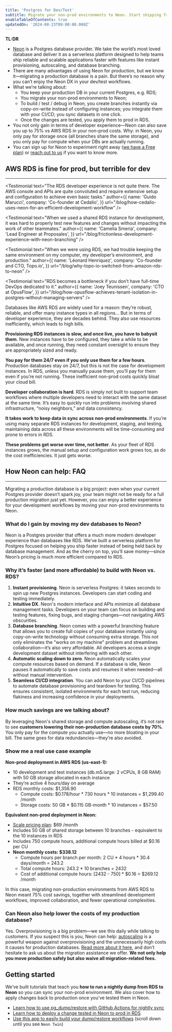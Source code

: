 ```yaml
---
title: 'Postgres for Dev/Test'
subtitle: Migrate your non-prod environments to Neon. Start shipping faster with up to 75% lower costs.
enableTableOfContents: true
updatedOn: '2024-08-23T09:00:00.000Z'
---
```


**TL:DR**

- [Neon](/) is a Postgres database provider. We take the world’s most loved database and deliver it as a serverless platform designed to help teams ship reliable and scalable applications faster with features like instant provisioning, autoscaling, and database branching.
- There are many advantages of using Neon for production, but we know it—migrating a production database is a pain. But there’s no reason why you can’t enjoy the Neon DX in your dev/test workflows.
- What we’re talking about:
  - You keep your production DB in your current Postgres, e.g. RDS;
  - You migrate your non-prod environments to Neon;
  - To build / test / debug in Neon, you create branches instantly via copy-on-write instead of configuring instances; you integrate them with your CI/CD; you sync datasets in one click.
  - Once the changes are tested, you apply them to prod in RDS.
- You not only gain in terms of developer experience—Neon can also save you up to 75% vs AWS RDS in your non-prod costs. Why: in Neon, you only pay for storage once (all branches share the same storage), and you only pay for compute when your DBs are actually running.
- You can sign up for Neon to experiment right away ([we have a Free plan](https://console.neon.tech/signup)) or [reach out to us](/contact-sales) if you want to know more.

## AWS RDS is fine for prod, but terrible for dev

---

<TestimonialsWrapper>

<Testimonial
text="The RDS developer experience is not quite there. The AWS console and APIs are quite convoluted and require extensive setup and configuration to achieve even basic tasks."
author={{
  name: 'Guido Marucci',
  company: 'Co-founder at Cedalio',
}}
url="/blog/how-cedalio-uses-neon-for-an-efficient-development-workflow"
/>

<Testimonial
text="When we used a shared RDS instance for development, it was hard to properly test new features and changes without impacting the work of other teammates."
author={{
  name: 'Camelia Smeria',
  company: 'Lead Engineer at Proposales',
}}
url="/blog/frictionless-development-experience-with-neon-branching"
/>

<Testimonial
text="When we were using RDS, we had trouble keeping the same environment on my computer, my developer’s environment, and production."
author={{
  name: 'Léonard Henriquez',
  company: 'Co-founder and CTO, Topo.io',
}}
url="/blog/why-topo-io-switched-from-amazon-rds-to-neon"
/>

<Testimonial
text="RDS becomes a bottleneck if you don’t have full-time DevOps dedicated to it."
author={{
  name: 'Joey Teunissen',
  company: 'CTO at OpusFlow',
}}
url="/blog/how-opusflow-achieves-tenant-isolation-in-postgres-without-managing-servers"
/>

</TestimonialsWrapper>

Databases like AWS RDS are widely used for a reason: they’re robust, reliable, and offer many instance types in all regions… But in terms of developer experience, they are decades behind. They also use resources inefficiently, which leads to high bills.

**Provisioning RDS instances is slow, and once live, you have to babysit them**. New instances have to be configured, they take a while to be available, and once running, they need constant oversight to ensure they are appropriately sized and ready.

**You pay for them 24/7 even if you only use them for a few hours**. Production databases stay on 24/7, but this is not the case for development instances. In RDS, unless you manually pause them, you’ll pay for them even if you’re not running. These inefficient non-prod costs quickly bloat your cloud bill.

**Developer collaboration is hard**. RDS is simply not built to support team workflows where multiple developers need to interact with the same dataset at the same time. It’s easy to quickly run into problems involving shared infrastructure, “noisy neighbors,” and data consistency.

**It takes work to keep data in sync across non-prod environments**. If you’re using many separate RDS instances for development, staging, and testing, maintaining data across all these environments will be time-consuming and prone to errors in RDS.

**These problems get worse over time, not better**. As your fleet of RDS instances grows, the manual setup and configuration work grows too, as do the cost inefficiencies. It just gets worse.

## How Neon can help: FAQ

---

Migrating a production database is a big project: even when your current Postgres provider doesn’t spark joy, your team might not be ready for a full production migration just yet. However, you can enjoy a better experience for your development workflows by moving your non-prod environments to Neon.

### What do I gain by moving my dev databases to Neon?

Neon is a Postgres provider that offers a much more modern developer experience than databases like RDS. We’ve built a serverless platform for Postgres focused on helping you ship faster instead of being held back by database management. And as the cherry on top, you’ll save money—since Neon’s pricing is much more efficient compared to RDS.

### Why it’s faster (and more affordable) to build with Neon vs. RDS?

1. **Instant provisioning**. Neon is serverless Postgres: it takes seconds to spin up new Postgres instances. Developers can start coding and testing immediately.
2. **Intuitive DX**. Neon's modern interface and APIs minimize all database management tasks. Developers on your team can focus on building and testing features, fixing bugs, and staging changes—not navigating AWS obscurities.
3. **Database branching**. Neon comes with a powerful branching feature that allows you to create full copies of your database instantly using copy-on-write technology without consuming extra storage. This not only eliminates the "works on my machine" problem and streamlines collaboration—it’s also very affordable. All developers access a single development dataset without interfering with each other.
4. **Automatic scaling down to zero**. Neon automatically scales your compute resources based on demand. If a database is idle, Neon pauses it automatically to save costs and resumes it when needed—all without manual intervention.
5. **Seamless CI/CD integration**. You can add Neon to your CI/CD pipelines to automate database provisioning and teardown for testing. This ensures consistent, isolated environments for each test run, reducing flakiness and increasing confidence in your deployments.

### How much savings are we talking about?

By leveraging Neon's shared storage and compute autoscaling, it’s not rare to see **customers lowering their non-production database costs by 70%**. You only pay for the compute you actually use—no more bloating in your bill. The same goes for data redundancies—they’re also avoided.

### Show me a real use case example

**Non-prod deployment in AWS RDS (us-east-1):**

- 10 development and test instances (db.m5.large: 2 vCPUs, 8 GB RAM) with 50 GB storage allocated in each instance
- They’re active 4 hours/day on average
- RDS monthly costs: $1,356.90
  - Compute costs: $0.178/hour \* 730 hours \* 10 instances = $1,299.40 /month
  - Storage costs: 50 GB \* $0.115 GB-month \* 10 instances = $57.50

**Equivalent non-prod deployment in Neon:**

- [Scale pricing plan](/pricing): $69 /month
- Includes 50 GB of shared storage between 10 branches - equivalent to the 10 instances in RDS
- Includes 750 compute hours, additional compute hours billed at $0.16 per CU
- **Neon monthly costs: $338.12**
  - Compute hours per branch per month: 2 CU \* 4 hours \* 30.4 days/month = 243.2
  - Total compute hours: 243.2 \* 10 branches = 2432
  - Cost of additional compute hours: [2432 - 750] \* $0.16 = $269.12 /month

In this case, migrating non-production environments from AWS RDS to Neon meant 75% cost savings, together with streamlined development workflows, improved collaboration, and fewer operational complexities.

<CTA title="Reach out to us for an exact quote" description="Tell us more about your use case and we’ll send you back detailed information on how much you could save with Neon." buttonText="Contact us" buttonUrl="/contact-sales" />

### Can Neon also help lower the costs of my production database?

Yes. Overprovisioning is a big problem—we see this daily while talking to customers. If you suspect this is you, Neon can help: [autoscaling](/docs/introduction/autoscaling) is a powerful weapon against overprovisioning and the unnecessarily high costs it causes for production databases. [Read more about it here](/blog/neon-autoscaling-is-generally-available#why-autoscaling), and don’t hesitate to ask us about the migration assistance we offer. **We not only help you move production safely but also waive all migration-related fees.**

## Getting started

We’ve built tutorials that teach you **how to run a nightly dump from RDS to Neon** so you can sync your non-prod environment. We also cover how to apply changes back to production once you’ve tested them in Neon.

- [Learn how to use pg_dump/restore with GitHub Actions for nightly sync](/blog/optimizing-dev-environments-in-aws-rds-with-neon-postgres-part-ii-using-github-actions-to-mirror-rds-in-neon)
- [Learn how to deploy a change tested in Neon to prod in RDS](/blog/neon-twin-deploy-workflow)
- [Use this app to easily build your dump/restore workflows](/dev-for-rds) (scroll down until you see `Neon Twin`)

<CTA title="Get 1:1 help" description="We’re also running a pilot program where we offer close assistance to help you set up your non-prod environments in Neon." buttonText="Contact us" buttonUrl="/contact-sales" />
